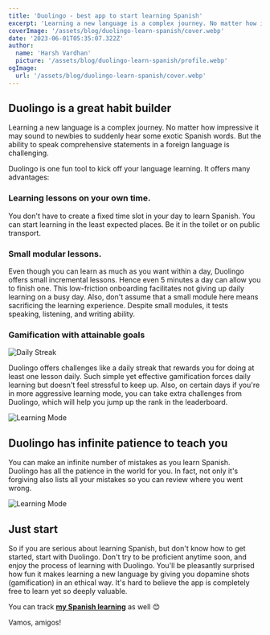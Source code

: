 ```yaml
---
title: 'Duolingo - best app to start learning Spanish'
excerpt: 'Learning a new language is a complex journey. No matter how impressive it may sound to newbies to suddenly hear some exotic Spanish words. But the ability to speak comprehensive statements in a foreign language is tough.'
coverImage: '/assets/blog/duolingo-learn-spanish/cover.webp'
date: '2023-06-01T05:35:07.322Z'
author:
  name: 'Harsh Vardhan'
  picture: '/assets/blog/duolingo-learn-spanish/profile.webp'
ogImage:
  url: '/assets/blog/duolingo-learn-spanish/cover.webp'
---
```


## Duolingo is a great habit builder
Learning a new language is a complex journey. No matter how impressive it may sound to newbies to suddenly hear some exotic Spanish words. But the ability to speak comprehensive statements in a foreign language is challenging.

Duolingo is one fun tool to kick off your language learning. It offers many advantages:

### Learning lessons on your own time. 
You don't have to create a fixed time slot in your day to learn Spanish. You can start learning in the least expected places. Be it in the toilet or on public transport.

### Small modular lessons.
Even though you can learn as much as you want within a day, Duolingo offers small incremental lessons. Hence even 5 minutes a day can allow you to finish one. This low-friction onboarding facilitates not giving up daily learning on a busy day. Also, don't assume that a small module here means sacrificing the learning experience. Despite small modules, it tests speaking, listening, and writing ability.

### Gamification with attainable goals

![Daily Streak](/assets/blog/duolingo-learn-spanish/streak.webp "daily streak")

Duolingo offers challenges like a daily streak that rewards you for doing at least one lesson daily. Such simple yet effective gamification forces daily learning but doesn't feel stressful to keep up. Also, on certain days if you're in more aggressive learning mode, you can take extra challenges from Duolingo, which will help you jump up the rank in the leaderboard.

![Learning Mode](/assets/blog/duolingo-learn-spanish/mode.webp "learning mode")

## Duolingo has infinite patience to teach you

You can make an infinite number of mistakes as you learn Spanish. Duolingo has all the patience in the world for you. In fact, not only it's forgiving also lists all your mistakes so you can review where you went wrong.

![Learning Mode](/assets/blog/duolingo-learn-spanish/mistakes.webp "learning mode")


## Just start
So if you are serious about learning Spanish, but don't know how to get started, start with Duolingo. Don't try to be proficient anytime soon, and enjoy the process of learning with Duolingo. You'll be pleasantly surprised how fun it makes learning a new language by giving you dopamine shots (gamification) in an ethical way. It's hard to believe the app is completely free to learn yet so deeply valuable.

You can track **[my Spanish learning](https://www.duolingo.com/profile/HarshVardhhan)** as well 😊

Vamos, amigos!